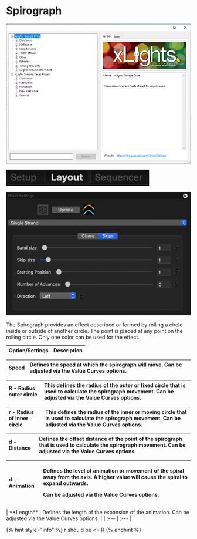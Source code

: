 # Spirograph

![Icon](../../.gitbook/assets/image%20%28646%29.png)

![Sequencer Grid](../../.gitbook/assets/image%20%28761%29.png)

![](../../.gitbook/assets/image%20%28191%29.png)

The Spirograph provides an effect described or formed by rolling a circle inside or outside of another circle. The point is placed at any point on the rolling circle. Only one color can be used for the effect.

| Option/Settings | Description |
| :--- | :--- |


| **Speed** | Defines the speed at which the spirograph will move. Can be adjusted via the Value Curves options. |
| :--- | :--- |


| **R - Radius outer circle** | This defines the radius of the outer or fixed circle that is used to calculate the spirograph movement. Can be adjusted via the Value Curves options. |
| :--- | :--- |


| **r - Radius of inner circle** | This defines the radius of the inner or moving circle that is used to calculate the spirograph movement. Can be adjusted via the Value Curves options. |
| :--- | :--- |


| **d - Distance** | Defines the offset distance of the point of the spirograph that is used to calculate the spirograph movement. Can be adjusted via the Value Curves options. |
| :--- | :--- |


<table>
  <thead>
    <tr>
      <th style="text-align:left"><b>d - Animation</b>
      </th>
      <th style="text-align:left">
        <p>Defines the level of animation or movement of the spiral away from the
          axis. A higher value will cause the spiral to expand outwards.</p>
        <p>Can be adjusted via the Value Curves options.</p>
      </th>
    </tr>
  </thead>
  <tbody></tbody>
</table>| **Length** | Defines the length of the expansion of the animation. Can be adjusted via the Value Curves options. |
| :--- | :--- |


{% hint style="info" %}
r should be &lt;= R
{% endhint %}

